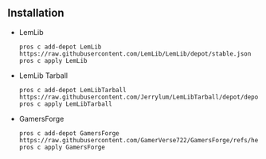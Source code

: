 ## Installation

- LemLib
    ```
    pros c add-depot LemLib https://raw.githubusercontent.com/LemLib/LemLib/depot/stable.json
    pros c apply LemLib
    ```

- LemLib Tarball
    ```
    pros c add-depot LemLibTarball https://raw.githubusercontent.com/Jerrylum/LemLibTarball/depot/depot.json
    pros c apply LemLibTarball
    ```

- GamersForge
    ```
    pros c add-depot GamersForge https://raw.githubusercontent.com/GamerVerse722/GamersForge/refs/heads/depot/stable.json
    pros c apply GamersForge
    ```